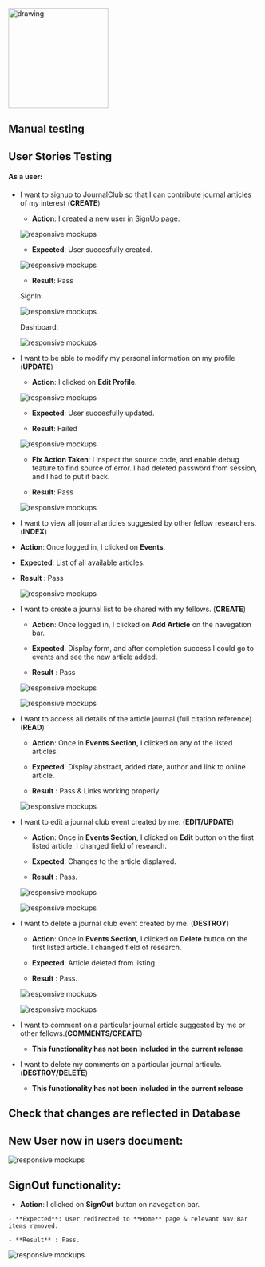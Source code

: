 


<img src="../static/assets/img/logo_2.png" alt="drawing" width="200"/>

## Manual testing

## User Stories Testing

#### As a user:

- I want to signup to JournalClub so that I can contribute journal articles of my interest (**CREATE**)
    
    - **Action**: I created a new user in SignUp page.

     ![responsive mockups](../static/assets/US_testing/us1.png)

    - **Expected**: User succesfully created.

     ![responsive mockups](../static/assets/US_testing/us2.png)

    - **Result**: Pass

     SignIn:

     ![responsive mockups](../static/assets/US_testing/us3.png)

     Dashboard:

     ![responsive mockups](../static/assets/US_testing/us4.png)

- I want to be able to modify my personal information on my profile (**UPDATE**)

    - **Action**: I clicked on **Edit Profile**.

     ![responsive mockups](../static/assets/US_testing/us5.png)

    - **Expected**: User succesfully updated.

    - **Result**: Failed

     ![responsive mockups](../static/assets/US_testing/us6.png)

    - **Fix Action Taken**: I inspect the source code, and enable debug feature
      to find source of error. I had deleted password from session, and I had to 
      put it back.

    - **Result**: Pass

     ![responsive mockups](../static/assets/US_testing/us7.png)
       

- I want to view all journal articles suggested by other fellow researchers.
(**INDEX**)

- **Action**: Once logged in, I clicked on **Events**.

- **Expected**: List of all available articles.

- **Result** : Pass

     ![responsive mockups](../static/assets/US_testing/us8.png)



- I want to create a journal list to be shared with my fellows. (**CREATE**)

    - **Action**: Once logged in, I clicked on **Add Article** on the navegation bar.

    - **Expected**: Display form, and after completion success 
      I could go to events and see the new article added.

    - **Result** : Pass

     ![responsive mockups](../static/assets/US_testing/us9.png) 

     ![responsive mockups](../static/assets/US_testing/us10.png) 

- I want to access all details of the article journal (full citation reference).
(**READ**)

    - **Action**: Once in **Events Section**, I clicked on any of the listed articles.

    - **Expected**: Display abstract, added date, author and link to online article.

    - **Result** : Pass & Links working properly.

     ![responsive mockups](../static/assets/US_testing/us11.png) 

- I want to edit a journal club event created by me. (**EDIT/UPDATE**)

    - **Action**: Once in **Events Section**, I clicked on **Edit** button on 
       the first listed article. I changed field of research.

    - **Expected**: Changes to the article displayed.

    - **Result** : Pass.


    ![responsive mockups](../static/assets/US_testing/us13.png) 

    ![responsive mockups](../static/assets/US_testing/us12.png) 



- I want to delete a journal club event created by me. (**DESTROY**)
 
    - **Action**: Once in **Events Section**, I clicked on **Delete** button on 
       the first listed article. I changed field of research.

    - **Expected**: Article deleted from listing.

    - **Result** : Pass.

    ![responsive mockups](../static/assets/US_testing/us14.png) 

    ![responsive mockups](../static/assets/US_testing/us15.png) 


- I want to comment on a particular journal article suggested by me or
other fellows.(**COMMENTS/CREATE**)

    - **This functionality has not been included in the current release**

- I want to delete my comments on a particular journal articule.
(**DESTROY/DELETE**)

    -  **This functionality has not been included in the current release**

## Check that changes are reflected in Database

## New User now in **users** document:

![responsive mockups](../static/assets/US_testing/us16.png) 

## SignOut functionality:

   - **Action**:  I clicked on **SignOut** button on 
       navegation bar. 

    - **Expected**: User redirected to **Home** page & relevant Nav Bar items removed.

    - **Result** : Pass.

![responsive mockups](../static/assets/US_testing/us17.png) 

